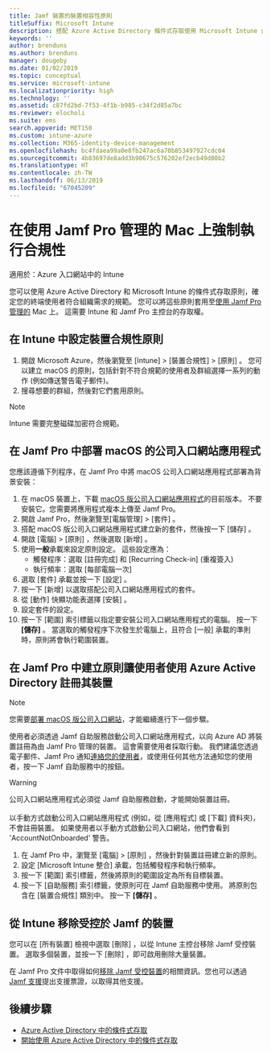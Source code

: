 ```yaml
---
title: Jamf 裝置的裝置相容性原則
titleSuffix: Microsoft Intune
description: 搭配 Azure Active Directory 條件式存取使用 Microsoft Intune 合規性政策，來協助保護受 Jamf 管理的裝置。
keywords: ''
author: brenduns
ms.author: brenduns
manager: dougeby
ms.date: 01/02/2019
ms.topic: conceptual
ms.service: microsoft-intune
ms.localizationpriority: high
ms.technology: ''
ms.assetid: c87fd2bd-7f53-4f1b-b985-c34f2d85a7bc
ms.reviewer: elocholi
ms.suite: ems
search.appverid: MET150
ms.custom: intune-azure
ms.collection: M365-identity-device-management
ms.openlocfilehash: bc4fdaea99a0e8fb247ac6a70b853497927cdc04
ms.sourcegitcommit: 4b83697de8add3b90675c576202ef2ecb49d80b2
ms.translationtype: HT
ms.contentlocale: zh-TW
ms.lasthandoff: 06/13/2019
ms.locfileid: "67045209"
---
```

# <a name="enforce-compliance-on-macs-managed-with-jamf-pro"></a>在使用 Jamf Pro 管理的 Mac 上強制執行合規性

適用於：Azure 入口網站中的 Intune

您可以使用 Azure Active Directory 和 Microsoft Intune 的條件式存取原則，確定您的終端使用者符合組織需求的規範。 您可以將這些原則套用至[使用 Jamf Pro 管理的](conditional-access-integrate-jamf.md) Mac 上。 這需要 Intune 和 Jamf Pro 主控台的存取權。

## <a name="set-up-device-compliance-policies-in-intune"></a>在 Intune 中設定裝置合規性原則

1. 開啟 Microsoft Azure，然後瀏覽至 [Intune]   > [裝置合規性]   > [原則]  。 您可以建立 macOS 的原則，包括針對不符合規範的使用者及群組選擇一系列的動作 (例如傳送警告電子郵件)。
2. 搜尋想要的群組，然後對它們套用原則。

> [!Note]
> Intune 需要完整磁碟加密符合規範。

## <a name="deploy-the-company-portal-app-for-macos-in-jamf-pro"></a>在 Jamf Pro 中部署 macOS 的公司入口網站應用程式

您應該遵循下列程序，在 Jamf Pro 中將 macOS 公司入口網站應用程式部署為背景安裝：

1. 在 macOS 裝置上，下載 [macOS 版公司入口網站應用程式](https://go.microsoft.com/fwlink/?linkid=862280)的目前版本。 不要安裝它。您需要將應用程式複本上傳至 Jamf Pro。
2. 開啟 Jamf Pro，然後瀏覽至[電腦管理]   > [套件]  。
3. 搭配 macOS 版公司入口網站應用程式建立新的套件，然後按一下 [儲存]  。
4. 開啟 [電腦]   > [原則]  ，然後選取 [新增]  。
5. 使用**一般**承載來設定原則設定。 這些設定應為：
   - 觸發程序：選取 [註冊完成]  和 [Recurring Check-in] (重複簽入) 
   - 執行頻率：選取 [每部電腦一次] 
6. 選取 [套件]  承載並按一下 [設定]  。
7. 按一下 [新增]  以選取搭配公司入口網站應用程式的套件。
8. 從 [動作]  快顯功能表選擇 [安裝]  。
9. 設定套件的設定。
10. 按一下 [範圍]  索引標籤以指定要安裝公司入口網站應用程式的電腦。 按一下 **[儲存]** 。 當選取的觸發程序下次發生於電腦上，且符合 [一般]  承載的準則時，原則將會執行範圍裝置。

## <a name="create-a-policy-in-jamf-pro-to-have-users-register-their-devices-with-azure-active-directory"></a>在 Jamf Pro 中建立原則讓使用者使用 Azure Active Directory 註冊其裝置

> [!NOTE]
> 您需要[部署 macOS 版公司入口網站](conditional-access-assign-jamf.md#deploy-the-company-portal-app-for-macos-in-jamf-pro)，才能繼續進行下一個步驟。  

使用者必須透過 Jamf 自助服務啟動公司入口網站應用程式，以向 Azure AD 將裝置註冊為由 Jamf Pro 管理的裝置。 這會需要使用者採取行動。 我們建議您透過電子郵件、Jamf Pro 通知[連絡您的使用者](end-user-educate.md)，或使用任何其他方法通知您的使用者，按一下 Jamf 自助服務中的按鈕。

> [!WARNING]
> 公司入口網站應用程式必須從 Jamf 自助服務啟動，才能開始裝置註冊。 <br><br>以手動方式啟動公司入口網站應用程式 (例如，從 [應用程式] 或 [下載] 資料夾)，不會註冊裝置。 如果使用者以手動方式啟動公司入口網站，他們會看到 'AccountNotOnboarded' 警告。

1. 在 Jamf Pro 中，瀏覽至 [電腦]   > [原則]  ，然後針對裝置註冊建立新的原則。
2. 設定 [Microsoft Intune 整合]  承載，包括觸發程序和執行頻率。
3. 按一下 [範圍]  索引標籤，然後將原則的範圍設定為所有目標裝置。
4. 按一下 [自助服務]  索引標籤，使原則可在 Jamf 自助服務中使用。 將原則包含在 [裝置合規性]  類別中。 按一下 **[儲存]** 。

## <a name="removing-a-jamf-managed-device-from-intune"></a>從 Intune 移除受控於 Jamf 的裝置

您可以在 [所有裝置]  檢視中選取 [刪除]  ，以從 Intune 主控台移除 Jamf 受控裝置。 選取多個裝置，並按一下 [刪除]  ，即可啟用刪除大量裝置。

在 Jamf Pro 文件中取得如何[移除 Jamf 受控裝置](https://www.jamf.com/jamf-nation/articles/80/unmanaging-computers-while-preserving-their-inventory-information)的相關資訊。您也可以透過 [Jamf 支援](https://www.jamf.com/support/)提出支援票證，以取得其他支援。 

## <a name="next-steps"></a>後續步驟

- [Azure Active Directory 中的條件式存取](https://docs.microsoft.com/azure/active-directory/active-directory-conditional-access-azure-portal)
- [開始使用 Azure Active Directory 中的條件式存取](https://docs.microsoft.com/azure/active-directory/active-directory-conditional-access-azure-portal-get-started)
